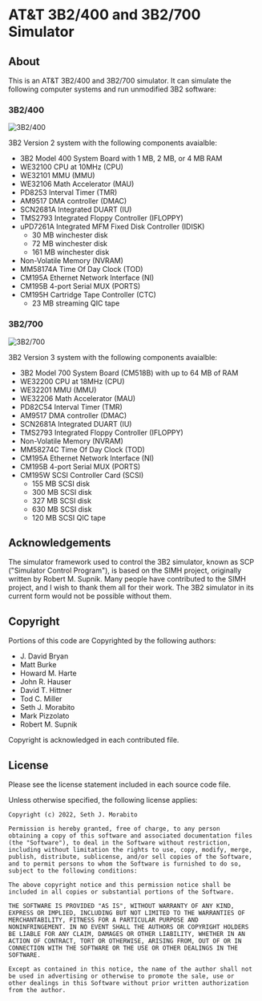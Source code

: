 # AT&T 3B2/400 and 3B2/700 Simulator

## About

This is an AT&T 3B2/400 and 3B2/700 simulator. It can simulate the following
computer systems and run unmodified 3B2 software:

### 3B2/400

![3B2/400](https://archives.loomcom.com/3b2/images/3b2_400.png)

3B2 Version 2 system with the following components avaialble:

 - 3B2 Model 400 System Board with 1 MB, 2 MB, or 4 MB RAM
 - WE32100 CPU at 10MHz (CPU)
 - WE32101 MMU (MMU)
 - WE32106 Math Accelerator (MAU)
 - PD8253 Interval Timer (TMR)
 - AM9517 DMA controller (DMAC)
 - SCN2681A Integrated DUART (IU)
 - TMS2793 Integrated Floppy Controller (IFLOPPY)
 - uPD7261A Integrated MFM Fixed Disk Controller (IDISK)
    - 30 MB winchester disk
    - 72 MB winchester disk
    - 161 MB winchester disk
 - Non-Volatile Memory (NVRAM)
 - MM58174A Time Of Day Clock (TOD)
 - CM195A Ethernet Network Interface (NI)
 - CM195B 4-port Serial MUX (PORTS)
 - CM195H Cartridge Tape Controller (CTC)
    - 23 MB streaming QIC tape

### 3B2/700

![3B2/700](https://archives.loomcom.com/3b2/images/3b2_700.png)

3B2 Version 3 system with the following components avaialble:

 - 3B2 Model 700 System Board (CM518B) with up to 64 MB of RAM
 - WE32200 CPU at 18MHz (CPU)
 - WE32201 MMU (MMU)
 - WE32206 Math Accelerator (MAU)
 - PD82C54 Interval Timer (TMR)
 - AM9517 DMA controller (DMAC)
 - SCN2681A Integrated DUART (IU)
 - TMS2793 Integrated Floppy Controller (IFLOPPY)
 - Non-Volatile Memory (NVRAM)
 - MM58274C Time Of Day Clock (TOD)
 - CM195A Ethernet Network Interface (NI)
 - CM195B 4-port Serial MUX (PORTS)
 - CM195W SCSI Controller Card (SCSI)
    - 155 MB SCSI disk
    - 300 MB SCSI disk
    - 327 MB SCSI disk
    - 630 MB SCSI disk
    - 120 MB SCSI QIC tape

## Acknowledgements

The simulator framework used to control the 3B2 simulator, known as SCP
("Simulator Control Program"), is based on the SIMH project, originally written
by Robert M. Supnik. Many people have contributed to the SIMH project, and
I wish to thank them all for their work. The 3B2 simulator in its current
form would not be possible without them.

## Copyright

Portions of this code are Copyrighted by the following authors:

  - J. David Bryan
  - Matt Burke
  - Howard M. Harte
  - John R. Hauser
  - David T. Hittner
  - Tod C. Miller
  - Seth J. Morabito
  - Mark Pizzolato
  - Robert M. Supnik

Copyright is acknowledged in each contributed file.

## License

Please see the license statement included in each source code file.

Unless otherwise specified, the following license applies:

    Copyright (c) 2022, Seth J. Morabito

    Permission is hereby granted, free of charge, to any person
    obtaining a copy of this software and associated documentation files
    (the "Software"), to deal in the Software without restriction,
    including without limitation the rights to use, copy, modify, merge,
    publish, distribute, sublicense, and/or sell copies of the Software,
    and to permit persons to whom the Software is furnished to do so,
    subject to the following conditions:

    The above copyright notice and this permission notice shall be
    included in all copies or substantial portions of the Software.

    THE SOFTWARE IS PROVIDED "AS IS", WITHOUT WARRANTY OF ANY KIND,
    EXPRESS OR IMPLIED, INCLUDING BUT NOT LIMITED TO THE WARRANTIES OF
    MERCHANTABILITY, FITNESS FOR A PARTICULAR PURPOSE AND
    NONINFRINGEMENT. IN NO EVENT SHALL THE AUTHORS OR COPYRIGHT HOLDERS
    BE LIABLE FOR ANY CLAIM, DAMAGES OR OTHER LIABILITY, WHETHER IN AN
    ACTION OF CONTRACT, TORT OR OTHERWISE, ARISING FROM, OUT OF OR IN
    CONNECTION WITH THE SOFTWARE OR THE USE OR OTHER DEALINGS IN THE
    SOFTWARE.

    Except as contained in this notice, the name of the author shall not
    be used in advertising or otherwise to promote the sale, use or
    other dealings in this Software without prior written authorization
    from the author.


